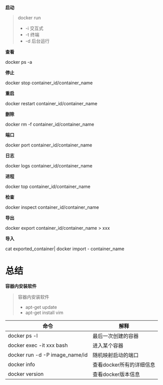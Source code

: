 **启动**

> docker run
>
> + -i 交互式
> + -t 终端
> + -d 后台运行



**查看**

docker ps -a



**停止**

docker stop container_id/container_name



**重启**

docker restart container_id/container_name



**删除**

docker rm -f container_id/container_name



**端口**

docker port container_id/container_name



**日志**

docker logs container_id/container_name



**进程**

docker top container_id/container_name



**检查**

docker inspect container_id/container_name



**导出**

docker export container_id/container_name > xxx



**导入**

cat exported_container| docker import - container_name



# 总结

**容器内安装软件**

> 容器内安装软件
>
> + apt-get update
> + apt-get install vim





| 命令                           | 解释                     |
| ------------------------------ | ------------------------ |
| docker ps -l                   | 最后一次创建的容器       |
| docker exec -it xxx bash       | 进入某个容器             |
| docker run -d -P image_name/id | 随机映射启动的端口       |
| docker info                    | 查看docker所有的详细信息 |
| docker version                 | 查看docker版本信息       |

